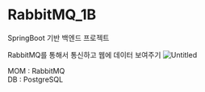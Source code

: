 # RabbitMQ_1B

SpringBoot 기반 백엔드 프로젝트

RabbitMQ를 통해서 통신하고 웹에 데이터 보여주기
![Untitled](https://user-images.githubusercontent.com/67484907/158552578-d3b5de28-0d97-4040-a080-5089b0b64632.png)

MOM : RabbitMQ <br>
DB : PostgreSQL
